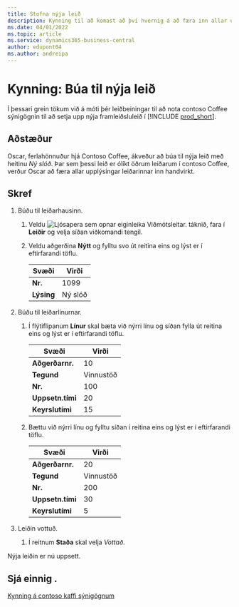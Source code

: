 ```yaml
---
title: Stofna nýja leið
description: Kynning til að komast að því hvernig á að færa inn allar upplýsingarnar fyrir nýja leið handvirkt í Business Central.
ms.date: 04/01/2022
ms.topic: article
ms.service: dynamics365-business-central
author: edupont04
ms.author: andreipa
---
```

# <a name="walkthrough-create-a-new-routing" />Kynning: Búa til nýja leið

Í þessari grein tökum við á móti þér leiðbeiningar til að nota contoso Coffee sýnigögnin til að setja upp nýja framleiðsluleið í [!INCLUDE [prod_short](../../includes/prod_short.md)].  

## <a name="scenario" />Aðstæður

Oscar, ferlahönnuður hjá Contoso Coffee, ákveður að búa til nýja leið með heitinu *Ný slóð*. Þar sem þessi leið er ólíkt öðrum leiðarum í contoso Coffee, verður Oscar að færa allar upplýsingar leiðarinnar inn handvirkt.  

## <a name="steps" />Skref

1. Búðu til leiðarhausinn.  

    1. Veldu ![Ljósapera sem opnar eiginleika Viðmótsleitar.](../../media/ui-search/search_small.png "Segðu mér hvað þú vilt gera") táknið, fara í **Leiðir** og velja síðan viðkomandi tengil.  

    2. Veldu aðgerðina **Nýtt** og fylltu svo út reitina eins og lýst er í eftirfarandi töflu.  

        |Svæði  |Virði  |
        |---------|---------|
        |**Nr.** |1099|
        |**Lýsing** |Ný slóð|
2. Búðu til leiðarlínurnar.

    1. Í flýtiflipanum **Línur** skal bæta við nýrri línu og síðan fylla út reitina eins og lýst er í eftirfarandi töflu.  

        |Svæði  |Virði  |
        |---------|---------|
        |**Aðgerðarnr.** |10|
        |**Tegund** |Vinnustöð|
        |**Nr.** |100|
        |**Uppsetn.tími** |20|
        |**Keyrslutími** |15|

    2. Bættu við nýrri línu og fylltu síðan í reitina eins og lýst er í eftirfarandi töflu.  

        |Svæði  |Virði  |
        |---------|---------|
        |**Aðgerðarnr.** |20|
        |**Tegund** |Vinnustöð|
        |**Nr.** |200|
        |**Uppsetn.tími** |30|
        |**Keyrslutími** |5|
3. Leiðin vottuð.

    1. Í reitnum **Staða** skal velja *Vottað*.  

Nýja leiðin er nú uppsett.  

## <a name="see-also" />Sjá einnig .

[Kynning á contoso kaffi sýnigögnum](../contoso-coffee-intro.md)  
